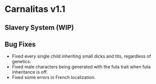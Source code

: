 # Carnalitas v1.1

## Slavery System (WIP)

## Bug Fixes

* Fixed every single child inheriting small dicks and tits, regardless of genetics.
* Fixed male characters being generated with the futa trait when futa inheritance is off.
* Fixed some errors in French localization.
